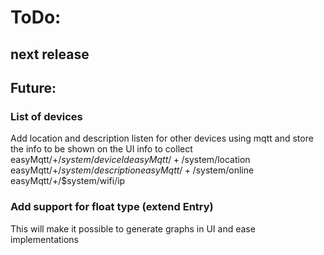 # ToDo:

## next release

## Future:

### List of devices
Add location and description
listen for other devices using mqtt
and store the info to be shown on the UI
info to collect
easyMqtt/+/$system/deviceId
easyMqtt/+/$system/location
easyMqtt/+/$system/description
easyMqtt/+/$system/online
easyMqtt/+/$system/wifi/ip

### Add support for float type (extend Entry)
This will make it possible to generate graphs in UI and ease implementations

